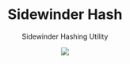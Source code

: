 <div align='center'>

<h1>Sidewinder Hash</h1>

<p>Sidewinder Hashing Utility</p>

[<img src="https://img.shields.io/npm/v/@sidewinder/hashing?label=%40sidewinder%2Fhashing">](https://www.npmjs.com/package/@sidewinder/hashing)

</div>
